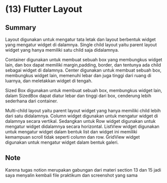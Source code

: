 
# (13) Flutter Layout




## Summary

Layout digunakan untuk mengatur tata letak dan layout berbentuk widget yang mengatur widget di dalamnya. Single child layout yaitu parent layout widget yang hanya memiliki satu child saja didalamnya.

Container digunakan untuk membuat sebuah box yang membungkus widget lain, dan box dapat memiliki margin,padding, border, dan tentunya ada child sebagai widget di dalamnya. Center digunakan untuk membuat sebuah box, membungkus widget lain, memenuhi lebar dan juga tinggi dari ruang di luarnya, dan meletakkan widget di tengah.

Sized Box digunakan untuk membuat sebuah box, membungkus widget lain, dalam SizedBox dapat diatur lebar dan tinggi dari box, cenderung lebih sederhana dari container.

Multi-child layout yaitu parent layout widget yang hanya memiliki child lebih dari satu didalamnya. Column widget digunakan untuk mengatur widget di dalamnya secara vertikal. Sedangkan untuk Row widget digunakan untuk mengatur widget didalamnya secara horizontal. ListView widget digunakan untuk mengatur widget dalam bentuk list dan widget ini memiliki kemampuan scroll tidak seperti column dan row. GridView widget digunakan untuk mengatur widget dalam bentuk galeri.

## Note

Karena tugas notion merupakan gabungan dari materi section 13 dan 15 jadi saya menyalin kembali file praktikum dan screenshot yang sama